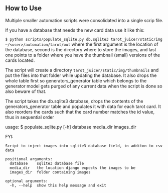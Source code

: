 ## How to Use

Multiple smaller  automation scripts were consolidated into a single scrip file. 

If you have a database that needs the new card data use it like this:

`$ python scripts/populate_sqlite.py db.sqlite3 tarot_juicer/static/img ~/<user>/automation/tarot/out` where the first argument is the location of the database, second is the directory where to store the images, and last one points to a folder where you have the thumbnail (small) versions of the cards located. 

The script will create a directory `tarot_juicer/static/img/thumbnails` and put the files into that folder while updating the database. It also drops the whole table first so generators_generator table which belongs to the generator model gets purged of any current data when the script is done so also beware of that.

The script takes the db.sqlite3 database, drops the contents of the generators_generator table and populates it with data for each tarot card. It also reorders the cards such that the card number matches the id value, thus in sequential order

usage: $ populate_sqlite.py [-h] database media_dir images_dir

FYI:
```
Script to inject images into sqlite3 database field, in additon to csv data

positional arguments:
  database    sqlite3 database file
  media_dir   the location django expects the images to be
  images_dir  folder containing images

optional arguments:
  -h, --help  show this help message and exit
```